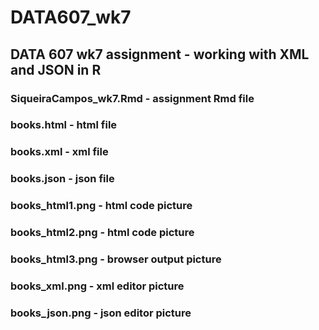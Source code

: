 # DATA607_wk7
## DATA 607 wk7 assignment - working with XML and JSON in R
### SiqueiraCampos_wk7.Rmd - assignment Rmd file
### books.html  - html file
### books.xml   - xml file
### books.json  - json file
### books_html1.png - html code picture
### books_html2.png - html code picture
### books_html3.png - browser output picture
### books_xml.png    - xml editor picture 
### books_json.png   - json editor picture
